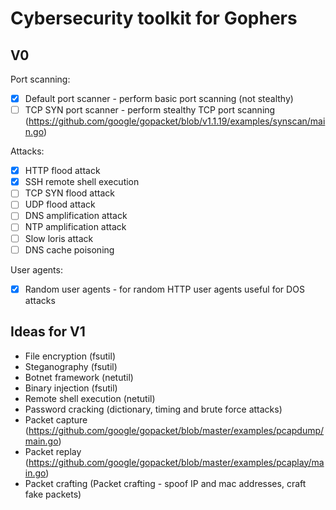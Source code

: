 # Cybersecurity toolkit for Gophers

## V0

Port scanning:
- [x] Default port scanner - perform basic port scanning (not stealthy)
- [ ] TCP SYN port scanner - perform stealthy TCP port scanning (https://github.com/google/gopacket/blob/v1.1.19/examples/synscan/main.go)

Attacks:
- [x] HTTP flood attack
- [x] SSH remote shell execution
- [ ] TCP SYN flood attack
- [ ] UDP flood attack
- [ ] DNS amplification attack
- [ ] NTP amplification attack
- [ ] Slow loris attack
- [ ] DNS cache poisoning

User agents:
- [x] Random user agents - for random HTTP user agents useful for DOS attacks

## Ideas for V1
- File encryption (fsutil)
- Steganography (fsutil)
- Botnet framework (netutil)
- Binary injection (fsutil)
- Remote shell execution (netutil)
- Password cracking (dictionary, timing and brute force attacks)
- Packet capture (https://github.com/google/gopacket/blob/master/examples/pcapdump/main.go)
- Packet replay (https://github.com/google/gopacket/blob/master/examples/pcaplay/main.go)
- Packet crafting (Packet crafting - spoof IP and mac addresses, craft fake packets)
